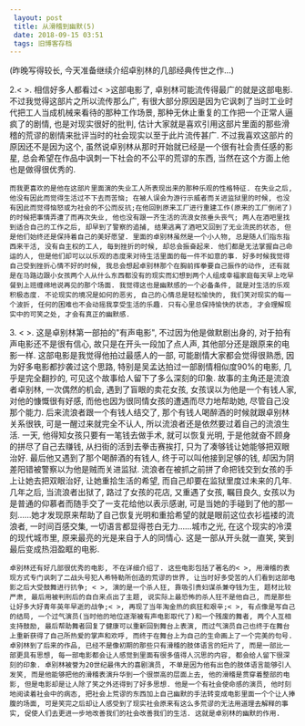 ```yaml
---
 layout: post
 title: 从滑稽到幽默(5)
 date: 2018-09-15 03:51
 tags: 旧博客存档
---
```

(昨晚写得较长, 今天准备继续介绍卓别林的几部经典传世之作...)



2.< >. 相信好多人都看过< >这部电影了, 卓别林可能流传得最广的就是这部电影. 不过我觉得这部片之所以流传那么广,
有很大部分原因是因为它讽刺了当时工业时代把工人当成机械来看待的那种工作场景, 那种无休止重复的工作把一个正常人逼疯了的剧情, 也是对现实很好的批判,
估计大家就是喜欢引用这部片里面的那些滑稽的荒谬的剧情来批评当时的社会现实以至于此片流传甚广. 不过我喜欢这部片的原因还不是因为这个,
虽然说卓别林从那时开始就已经是一个很有社会责任感的影星, 总会希望在作品中讽刺一下社会的不公平的荒谬的东西, 当然在这个方面上他也是做得很优秀的.

    而我更喜欢的是他在这部片里面演的失业工人所表现出来的那种乐观的性格特征. 在失业之后, 他没有因此而觉得生活过不下去而苦恼; 在被人误会为游行示威者而关进监狱里的时候, 也没有因此而觉得恼怒或为社会的不公而反抗;在他回到原来工厂进行重建工作(原来的工厂倒闭了)的时候把事情弄遭了而再次失业, 他也没有跟一齐生活的流浪女孩垂头丧气; 两人在酒吧里找到适合自己的工作之后, 却早到了警察的追捕, 结果逃离了酒吧又回到了无业流民的状态, 但是他们始终还是保持着自己的美好愿望. 里面的卓别林虽然是一个小人物, 总是随人们指东指西来干活, 没有自主权的工人, 每到挫折的时候, 却总会振奋起来. 他们都是无法掌握自己命运的人, 但是他们却可以以乐观的态度来对待生活里面的每一件不如意的事. 好多时候我觉得自己受到挫折心情不好的时候, 我总会想起卓别林那个在胸前挥拳要自己振作的动作, 还有就是在马路边跟小女孩两个人从什么东西都没有的现实而幻想到两个人组成幸福家庭每天早上吃早餐到上班缠绵地说再见的那个场面. 我觉得这也是幽默感的一个必备条件, 就是对生活的乐观积极态度. 不论现实的境况是如何的恶劣, 自己的心情总是轻松愉快的, 我们笑对现实的每一个波折, 任何的困难也不会动摇我享受生活的乐趣. 只有心里总保持愉快的状态, 才会理解现实中的可笑之处, 才会有真正的幽默感.



3\. < >. 这是卓别林第一部拍的"有声电影", 不过因为他是做默剧出身的, 对于拍有声电影还不是很有信心, 故只是在开头一段加了点人声,
其他部分还是跟原来的电影一样. 这部电影是我觉得他拍过最感人的一部, 可能剧情大家都会觉得很熟悉, 因为好多电影都抄袭过这个思路,
特别是吴孟达拍过一部剧情相似度90%的电影, 几乎是完全翻抄的, 可见这个故事给人留下了多么深刻的印象. 故事的主角还是流浪者卓别林, 一次偶然的机会,
遇到了盲眼的卖花女孩, 女孩误以为他是一个有钱人家, 对他的慷慨很有好感, 而他也因为很同情女孩的遭遇而尽力地帮助她, 尽管自己没那个能力.
后来流浪者跟一个有钱人结交了, 那个有钱人喝醉酒的时候就跟卓别林关系很铁, 可是一醒过来就完全不认人, 所以流浪者还是依然要过着自己的流浪生活. 一天,
他得知女孩只要有一笔钱去做手术, 就可以恢复光明, 于是他就奋不顾身的拼尽了自己去赚钱, 从扫街的活到去拳击赛挨打, 只为了凑够钱让她能够把双眼治好.
最后他又遇到了那个喝醉酒的有钱人, 终于可以叫他接到足够的钱, 却因为阴差阳错被警察以为他是贼而关进监狱.
流浪者在被抓之前拼了命把钱交到女孩的手上让她去把双眼治好, 让她重拾生活的希望, 而自己却要在监狱里度过未来的几年. 几年之后, 当流浪者出狱了,
路过了女孩的花店, 又重遇了女孩, 瞩目良久, 女孩以为是普通的仰慕者而随手交了一支花给他以表示感谢,
可是当她的手碰到了他的那一刻......她才发现原来帮助了自己恢复光明和重拾希望的就是眼前这位衣衫褴褛的流浪者, 一时间百感交集,
一切语言都显得苍白无力......城市之光, 在这个现实的冷漠的现代城市里, 原来最亮的光是来自于人的同情心. 这是一部从开头就一直笑,
笑到最后变成热泪盈眶的电影.



    卓别林还有好几部很优秀的电影, 不在详细介绍了. 这些电影包括了著名的< >, 用滑稽的表现方式专门讽刺了二战头号犯人希特勒所创造的荒谬的世界, 让当时好多受苦的人们看到这部电影之后大受鼓舞进行抗争; < >, 演的是一个杀人狂, 靠吸引贵妇谋杀兼夺钱为生, 题材比较严肃, 最后用被判刑后的自白来点出了主题, 说实际上最恐怖的杀人狂不是他自己, 而是那些让好多大好青年英年早逝的战争;< >, 再现了当年淘金热的疯狂和艰辛;< >, 有点像是写自己的结局, 一个过气演员(当时他的地位逐渐被有声电影取代了)和一个残废的舞者, 两个人互相支持鼓励, 最后帮助舞者回复了健康可以重新回到舞台上表演, 而过气演员自己也终于在舞台上重新获得了自己所热爱的掌声和欢呼, 而终于在舞台上为自己的生命画上了一个完美的句号. 卓别林到了后来的作品, 已经不是像初期的那些只有滑稽的肢体语言的短片了, 而是一部比一部更具有思想, 每一部电影都会让人感觉到里面有很多值得人沉思的内容, 都会给人留下很深刻的印象. 卓别林被誉为20世纪最伟大的喜剧演员, 不单是因为他有出色的肢体语言能够引人发笑, 而是他能够把他的滑稽表演升华到一个很崇高的层面上去, 他的滑稽是贯穿着整部的电影, 但是电影却是让人除了笑之外还得到了好多思想. 他是一个有社会使命感的演员, 他时刻地阅读着社会中的病态, 把社会上荒谬的东西加上自己幽默的手法转变成电影里面一个个让人捧腹的场面, 可是笑完之后却让人感受到了现实社会原来有这么多荒谬的无法用道理去解释的事实, 促使人们去更进一步地改善我们的社会改善我们的生活. 这就是卓别林的幽默的作用.

